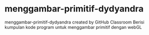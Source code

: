 # menggambar-primitif-dydyandra
menggambar-primitif-dydyandra created by GitHub Classroom
Berisi kumpulan kode program untuk menggambar primitif dengan webGL
